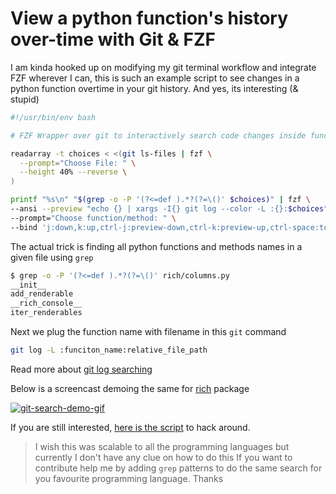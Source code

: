 # View a python function's history over-time with Git & FZF


I am kinda hooked up on modifying my git terminal workflow and integrate FZF wherever I can, this is such an example script to see changes in a python function overtime in your git history. And yes, its interesting (& stupid) 

```bash
#!/usr/bin/env bash

# FZF Wrapper over git to interactively search code changes inside functions

readarray -t choices < <(git ls-files | fzf \
  --prompt="Choose File: " \
  --height 40% --reverse \
)

printf "%s\n" "$(grep -o -P '(?<=def ).*?(?=\()' $choices)" | fzf \
--ansi --preview "echo {} | xargs -I{} git log --color -L :{}:$choices" \
--prompt="Choose function/method: " \
--bind 'j:down,k:up,ctrl-j:preview-down,ctrl-k:preview-up,ctrl-space:toggle-preview' --preview-window right:60% \

```

The actual trick is finding all python functions and methods names in a given file using `grep`

```bash
$ grep -o -P '(?<=def ).*?(?=\()' rich/columns.py
__init__
add_renderable
__rich_console__
iter_renderables
```

Next we plug the function name with filename in this `git` command

```bash
git log -L :funciton_name:relative_file_path
```

Read more about [git log searching](https://git-scm.com/book/en/v2/Git-Tools-Searching)

Below is a screencast demoing the same for [rich](https://github.com/willmcgugan/rich) package

[![git-search-demo-gif](https://user-images.githubusercontent.com/34342551/146226062-b87d98c6-f5e0-465b-8c8d-98ccf6bce629.gif)](https://user-images.githubusercontent.com/34342551/146226062-b87d98c6-f5e0-465b-8c8d-98ccf6bce629.gif)

If you are still interested, [here is the script](https://github.com/Bhupesh-V/.Varshney/blob/master/scripts/git/git-search) to hack around.

> I wish this was scalable to all the programming languages but currently I don't have any clue on how to do this
If you want to contribute help me by adding `grep` patterns to do the same search for you favourite programming language. Thanks

